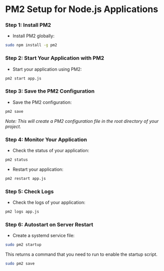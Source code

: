 # PM2 Setup for Node.js Applications

### Step 1: Install PM2

- Install PM2 globally:
```bash
sudo npm install -g pm2
```

### Step 2: Start Your Application with PM2

- Start your application using PM2:
```bash
pm2 start app.js
```


### Step 3: Save the PM2 Configuration

- Save the PM2 configuration:
```bash
pm2 save
```

*Note: This will create a PM2 configuration file in the root directory of your project.*


### Step 4: Monitor Your Application

- Check the status of your application:
```bash
pm2 status
```

- Restart your application:
```bash
pm2 restart app.js
```


### Step 5: Check Logs

- Check the logs of your application:
```bash
pm2 logs app.js
```

### Step 6: Autostart on Server Restart

- Create a systemd service file:
```bash
sudo pm2 startup
```

This returns a command that you need to run to enable the startup script.

```bash
sudo pm2 save
```